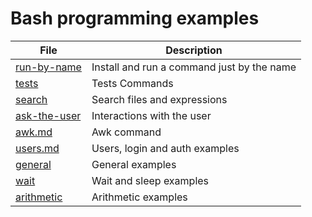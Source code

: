 # Bash programming examples  
| File | Description |
| -- | -- |  
| [run-by-name](https://github.com/augustomatheuss/gsh/blob/master/programming-examples/run-by-name.md)  | Install and run a command just by the name |  
| [tests](https://github.com/augustomatheuss/gsh/blob/master/programming-examples/tests.md) | Tests Commands |  
| [search](https://github.com/augustomatheuss/gsh/blob/master/programming-examples/search.md)| Search files and expressions |  
| [ask-the-user](https:github.com/augustomatheuss/gsh/blob/master/programming-examples/ask-the-user.md) | Interactions with the user |  
| [awk.md](https://github.com/augustomatheuss/gsh/blob/master/programming-examples/awk.md) | Awk command |  
| [users.md](https://github.com/augustomatheuss/gsh/blob/master/programming-examples/users.md) | Users, login and auth examples |  
| [general](https://github.com/augustomatheuss/gsh/blob/master/programming-examples/general.md) | General examples |  
| [wait](https://github.com/augustomatheuss/gsh/blob/master/programming-examples/wait.md) | Wait and sleep examples |   
| [arithmetic](https://github.com/augustomatheuss/gsh/blob/master/programming-examples/arithmetic.md) | Arithmetic examples | 
